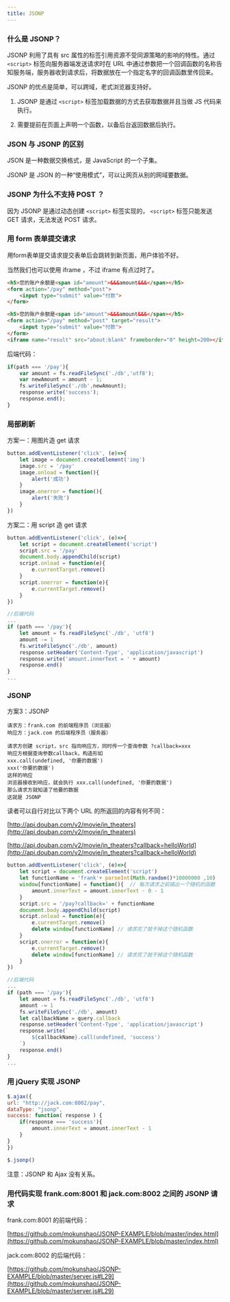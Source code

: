 ```yaml
---
title: JSONP
---
```


### 什么是 JSONP？

JSONP 利用了具有 src 属性的标签引用资源不受同源策略的影响的特性。通过 `<script>` 标签向服务器端发送请求时在 URL 中通过参数把一个回调函数的名称告知服务端，服务器收到请求后，将数据放在一个指定名字的回调函数里传回来。

JSONP 的优点是简单，可以跨域，老式浏览器支持好。

1. JSONP 是通过 `<script>` 标签加载数据的方式去获取数据并且当做 JS 代码来执行。

2. 需要提前在页面上声明一个函数，以备后台返回数据后执行。

### JSON 与 JSONP 的区别

JSON 是一种数据交换格式，是 JavaScript 的一个子集。

JSONP 是 JSON 的一种“使用模式”，可以让网页从别的网域要数据。

### JSONP 为什么不支持 POST ？

因为 JSONP 是通过动态创建 `<script>` 标签实现的， `<script>` 标签只能发送 GET 请求，无法发送 POST 请求。

### 用 form 表单提交请求

用form表单提交请求提交表单后会跳转到新页面，用户体验不好。

当然我们也可以使用 iframe ，不过 iframe 有点过时了。

```html
<h5>您的账户余额是<span id="amount">&&&amount&&&</span></h5>
<form action="/pay" method="post">
    <input type="submit" value="付款">
</form>
```

```html
<h5>您的账户余额是<span id="amount">&&&amount&&&</span></h5>
<form action="/pay" method="post" target="result">
    <input type="submit" value="付款">
</form>
<iframe name="result" src="about:blank" frameborder="0" height=200></iframe>
```
 
后端代码：

```javascript
if(path === '/pay'){
    var amount = fs.readFileSync('./db','utf8');
    var newAmount = amount - 1;
    fs.writeFileSync('./db',newAmount);
    response.write('success');
    response.end();
}
```

### 局部刷新

方案一：用图片造 get 请求

```javascript
button.addEventListener('click', (e)=>{
    let image = document.createElement('img')
    image.src = '/pay'
    image.onload = function(){
        alert('成功')
    }
    image.onerror = function(){
        alert('失败')
    }
})
```

方案二：用 script 造 get 请求

```javascript
button.addEventListener('click', (e)=>{
    let script = document.createElement('script')
    script.src = '/pay'
    document.body.appendChild(script)
    script.onload = function(e){
        e.currentTarget.remove()
    }
    script.onerror = function(e){
        e.currentTarget.remove()
    }
})

//后端代码
...
if (path === '/pay'){
    let amount = fs.readFileSync('./db', 'utf8')
    amount -= 1
    fs.writeFileSync('./db', amount)
    response.setHeader('Content-Type', 'application/javascript')
    response.write('amount.innerText = ' + amount)
    response.end()
}
...
```

### JSONP

方案3：JSONP

```
请求方：frank.com 的前端程序员（浏览器）
响应方：jack.com 的后端程序员（服务器）

请求方创建 script，src 指向响应方，同时传一个查询参数 ?callback=xxx
响应方根据查询参数callback，构造形如
xxx.call(undefined, '你要的数据')
xxx('你要的数据')
这样的响应
浏览器接收到响应，就会执行 xxx.call(undefined, '你要的数据')
那么请求方就知道了他要的数据
这就是 JSONP
```

读者可以自行对比以下两个 URL 的所返回的内容有何不同：

[http://api.douban.com/v2/movie/in_theaters](http://api.douban.com/v2/movie/in_theaters)

[http://api.douban.com/v2/movie/in_theaters?callback=helloWorld](http://api.douban.com/v2/movie/in_theaters?callback=helloWorld)

```javascript
button.addEventListener('click', (e)=>{
    let script = document.createElement('script')
    let functionName = 'frank'+ parseInt(Math.random()*10000000 ,10)
    window[functionName] = function(){  // 每次请求之前搞出一个随机的函数
        amount.innerText = amount.innerText - 0 - 1
    }
    script.src = '/pay?callback=' + functionName
    document.body.appendChild(script)
    script.onload = function(e){
        e.currentTarget.remove()
        delete window[functionName] // 请求完了就干掉这个随机函数
    }
    script.onerror = function(e){
        e.currentTarget.remove()
        delete window[functionName] // 请求完了就干掉这个随机函数
    }
})

//后端代码
...
if (path === '/pay'){
    let amount = fs.readFileSync('./db', 'utf8')
    amount -= 1
    fs.writeFileSync('./db', amount)
    let callbackName = query.callback
    response.setHeader('Content-Type', 'application/javascript')
    response.write(`
        ${callbackName}.call(undefined, 'success')
    `)
    response.end()
}
...
```

### 用 jQuery 实现 JSONP

```javascript
$.ajax({
url: "http://jack.com:8002/pay",
dataType: "jsonp",
success: function( response ) {
    if(response === 'success'){
        amount.innerText = amount.innerText - 1
    }
}
})

$.jsonp()
```

注意：JSONP 和 Ajax 没有关系。

### 用代码实现 frank.com:8001 和 jack.com:8002 之间的 JSONP 请求

frank.com:8001 的前端代码：

[https://github.com/mokunshao/JSONP-EXAMPLE/blob/master/index.html](https://github.com/mokunshao/JSONP-EXAMPLE/blob/master/index.html)

jack.com:8002 的后端代码：

[https://github.com/mokunshao/JSONP-EXAMPLE/blob/master/server.js#L29](https://github.com/mokunshao/JSONP-EXAMPLE/blob/master/server.js#L29)
